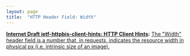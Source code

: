 ```yaml
---
layout: page
title:  "HTTP Header Field: Width"
---
```


**[Internet Draft ietf-httpbis-client-hints: HTTP Client Hints](/specs/IETF/I-D/ietf-httpbis-client-hints "An increasing diversity of Web-connected devices and software capabilities has created a need to deliver optimized content for each device. This specification defines a set of HTTP request header fields, colloquially known as Client Hints, to address this. They are intended to be used as input to proactive content negotiation; just as the Accept header allows clients to indicate what formats they prefer, Client Hints allow clients to indicate a list of device and agent specific preferences."):** [The "Width" header field is a number that, in requests, indicates the resource width in physical px (i.e. intrinsic size of an image).](http://tools.ietf.org/html/draft-ietf-httpbis-client-hints#section-4)

